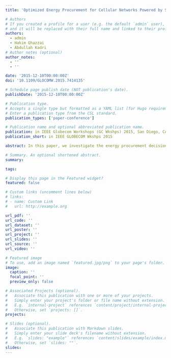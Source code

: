 ```yaml
---
title: 'Optimized Energy Procurement for Cellular Networks Powered by Smart Grid Based on Stochastic Geometry'

# Authors
# If you created a profile for a user (e.g. the default `admin` user), write the username (folder name) here
# and it will be replaced with their full name and linked to their profile.
authors:
  - admin
  - Hakim Ghazzai
  - Abdullah Kadri
# Author notes (optional)
author_notes:
  - ''
  - ''

date: '2015-12-10T00:00:00Z'
doi: '10.1109/GLOCOMW.2015.7414135'

# Schedule page publish date (NOT publication's date).
publishDate: '2015-12-10T00:00:00Z'

# Publication type.
# Accepts a single type but formatted as a YAML list (for Hugo requirements).
# Enter a publication type from the CSL standard.
publication_types: ['paper-conference']

# Publication name and optional abbreviated publication name.
publication: in IEEE Globecom Workshops (GC Wkshps) 2015, San Diego, CA, USA
publication_short: in IEEE GLOBECOM Wkshps 2015

abstract: In this paper, we investigate the energy procurement decision of cellular networks powered by smart grid. Multiple retailers producing energy from different sources characterized by their prices and pollutant emission levels are available to power the network. The green cellular operator, constrained by a maximum tolerated level of CO2 emissions and quality of service (QoS) requirements, has to decide the optimal quantity of energy to procure from each retailer in order to minimize the energy cost and hence maximize its profit. Operators also provide multiple services to their subscribers characterized by the quality of the received signal and the probability of coverage. In this study, we employ stochastic geometry to determine the average power required per user to achieve the target probability of coverage which is then used to find the total base station power consumption. The resulting power requirements of the network are used in the optimization problem to find the optimal amount of energy to procure from each retailer. Our results illustrate the procurement behavior of cellular networks versus the CO2 emission threshold and the QoS requirements of the subscribers.

# Summary. An optional shortened abstract.
summary:

tags:

# Display this page in the Featured widget?
featured: false

# Custom links (uncomment lines below)
# links:
# - name: Custom Link
#   url: http://example.org

url_pdf: ''
url_code: ''
url_dataset: ''
url_poster: ''
url_project: ''
url_slides: ''
url_source: ''
url_video: ''

# Featured image
# To use, add an image named `featured.jpg/png` to your page's folder.
image:
  caption: ''
  focal_point: ''
  preview_only: false

# Associated Projects (optional).
#   Associate this publication with one or more of your projects.
#   Simply enter your project's folder or file name without extension.
#   E.g. `internal-project` references `content/project/internal-project/index.md`.
#   Otherwise, set `projects: []`.
projects:

# Slides (optional).
#   Associate this publication with Markdown slides.
#   Simply enter your slide deck's filename without extension.
#   E.g. `slides: "example"` references `content/slides/example/index.md`.
#   Otherwise, set `slides: ""`.
slides:
---
```

